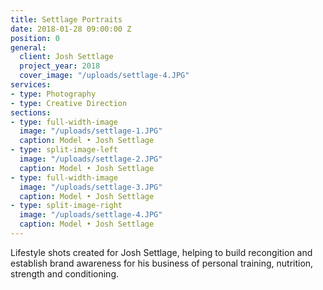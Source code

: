 ```yaml
---
title: Settlage Portraits
date: 2018-01-28 09:00:00 Z
position: 0
general:
  client: Josh Settlage 
  project_year: 2018
  cover_image: "/uploads/settlage-4.JPG"
services:
- type: Photography
- type: Creative Direction
sections:
- type: full-width-image 
  image: "/uploads/settlage-1.JPG"
  caption: Model • Josh Settlage
- type: split-image-left
  image: "/uploads/settlage-2.JPG"
  caption: Model • Josh Settlage
- type: full-width-image 
  image: "/uploads/settlage-3.JPG"
  caption: Model • Josh Settlage
- type: split-image-right
  image: "/uploads/settlage-4.JPG"
  caption: Model • Josh Settlage  
---
```


Lifestyle shots created for Josh Settlage, helping to build recongition and establish brand awareness for his business of personal training, nutrition, strength and conditioning.